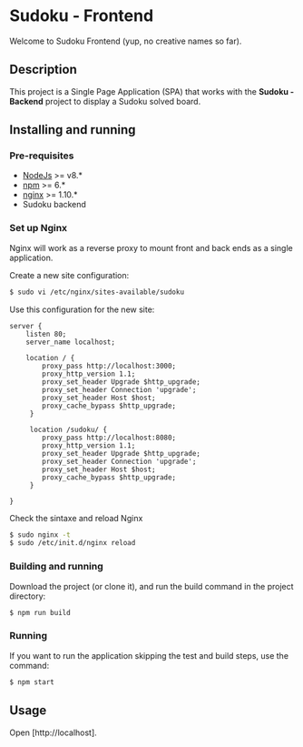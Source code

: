# Sudoku - Frontend

Welcome to Sudoku Frontend (yup, no creative names so far).

## Description

This project is a Single Page Application (SPA) that works with the **Sudoku - Backend** project
to display a Sudoku solved board.

## Installing and running

### Pre-requisites

* [NodeJs](https://nodejs.org/en/download/) >= v8.*
* [npm](https://www.npmjs.com/get-npm) >= 6.*
* [nginx](https://docs.nginx.com/nginx/admin-guide/installing-nginx/installing-nginx-open-source/#installing-a-prebuilt-ubuntu-package-from-an-ubuntu-repository) >= 1.10.*
* Sudoku backend

### Set up Nginx

Nginx will work as a reverse proxy to mount front and back ends as a single application.

Create a new site configuration:
```bash
$ sudo vi /etc/nginx/sites-available/sudoku
```

Use this configuration for the new site:
```
server {
    listen 80;
    server_name localhost;

    location / {
        proxy_pass http://localhost:3000;
        proxy_http_version 1.1;
        proxy_set_header Upgrade $http_upgrade;
        proxy_set_header Connection 'upgrade';
        proxy_set_header Host $host;
        proxy_cache_bypass $http_upgrade;
     }

     location /sudoku/ {
        proxy_pass http://localhost:8080;
        proxy_http_version 1.1;
        proxy_set_header Upgrade $http_upgrade;
        proxy_set_header Connection 'upgrade';
        proxy_set_header Host $host;
        proxy_cache_bypass $http_upgrade;
     }

}
```

Check the sintaxe and reload Nginx
```bash
$ sudo nginx -t
$ sudo /etc/init.d/nginx reload
```

### Building and running
Download the project (or clone it), and run the build command in the project directory:

```bash
$ npm run build
```
### Running

If you want to run the application skipping the test and build steps, use the command:

```bash
$ npm start
```

## Usage
Open [http://localhost].